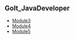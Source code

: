 ## GoIt_JavaDeveloper
- [Module3](https://github.com/Gr1Lzy/GoIt_JavaDeveloper/tree/Module3)  
- [Module4](https://github.com/Gr1Lzy/GoIt_JavaDeveloper/tree/Module4)
- [Module5](https://github.com/Gr1Lzy/GoIt_JavaDeveloper/tree/Module5)
